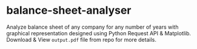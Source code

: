 # balance-sheet-analyser
Analyze balance sheet of any company for any number of years with graphical representation designed using Python Request API &amp; Matplotlib.
Download & View `output.pdf` file from repo for more details.
